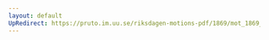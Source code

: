 ```yaml
---
layout: default
UpRedirect: https://pruto.im.uu.se/riksdagen-motions-pdf/1869/mot_1869__ak__78.pdf
---
```

